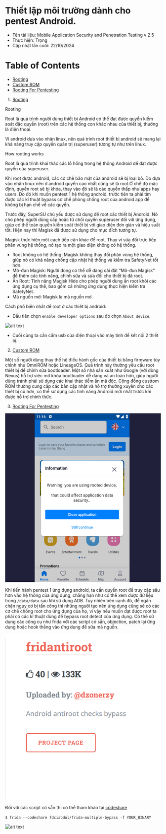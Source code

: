 # Thiết lập môi trường dành cho pentest Android.

 - Tên tài liệu: Mobile Application Security and Penetration Testing v 2.5
 - Thực hiện: Trọng
 - Cập nhật lần cuối: 22/10/2024

# Table of Contents

 - [Rooting](#Rooting)
 - [Custom ROM](#Custom_ROM)
 - [Rooting For Pentesting](#Rooting_For_Pentesting)

1. [Rooting](#Rooting)

<a name="Rooting ">Rooting</a>

Root là quá trình người dùng thiết bị Android có thể đạt được quyền kiểm soát đặc quyền (root) trên các hệ thống con khác nhau của thiết bị, thường là điện thoại.

Vì android dựa vào nhân linux, nên quá trình root thiết bị android sẽ mang lại khả năng truy cập quyền quản trị (superuser) tương tự như trên linux.

<a name="How rooting works ">How rooting works</a>

Root là quá trình khai thác các lỗ hổng trong hệ thống Android để đạt được quyền của superuser.

Khi root được android, các cơ chế bảo mật của android sẽ bị loại bỏ. Do dựa vào nhân linux nên ở android quyền cao nhất cũng sẽ là root.Ở chế độ mặc định, quyền root sẽ bị khóa, thay vào đó sẽ là các quyền thấp như apps hay users. Do đó khi muốn pentest 1 hệ thống android, trước tiên ta phải tìm được các kĩ thuật bypass cơ chế phòng chống root của android app để không bị hạn chế về các quyền.

Trước đây, SuperSU chủ yếu được sử dụng để root các thiết bị Android. Nó cho phép người dùng cấp hoặc từ chối quyền superuser đối với ứng dụng, giúp có thể toàn quyền kiểm soát thiết bị với giao diện đơn giản và hiệu suất tốt. Hiện nay thì Magisk đã được sử dụng cho mục đích tương tự.

Magisk thực hiện một cách tiếp cận khác để root. Thay vì sửa đổi trực tiếp phân vùng hệ thống, nó tạo ra một giao diện không có hệ thống.

 - Root không có hệ thống: Magisk không thay đổi phân vùng hệ thống, giúp nó có khả năng chống cập nhật hệ thống và kiểm tra SafetyNet tốt hơn.
 - Mô-đun Magisk: Người dùng có thể dễ dàng cài đặt “Mô-đun Magisk” để thêm các tính năng, chỉnh sửa và sửa đổi cho thiết bị đã root.
 - Ẩn Root: Tính năng Magisk Hide cho phép người dùng ẩn root khỏi các ứng dụng cụ thể, bao gồm cả những ứng dụng thực hiện kiểm tra SafetyNet.
 - Mã nguồn mở: Magisk là mã nguồn mở.

Cách phổ biến nhất để root ở các thiết bị android:

 - Đầu tiên chọn ``enable developer options`` sau đó chọn ``About device``.

![alt text](1_vWtlrGBc9xyRjWTO77gSQw-1.webp)



 - Cuối cùng ta cần cắm usb của điện thoại vào máy tính để kết nối 2 thiết bị.

2. [Custom ROM](#Custom_ROM)

Một số người dùng thay thế hệ điều hành gốc của thiết bị bằng firmware tùy chỉnh như OmniROM hoặc LineageOS. Quá trình này thường yêu cầu root thiết bị để chỉnh sửa bootloader. Một số nhà sản xuất như Google (với dòng Nexus) hỗ trợ việc mở khóa bootloader dễ dàng và an toàn hơn, giúp người dùng tránh phải sử dụng các khai thác tiềm ẩn mã độc. Cộng đồng custtom ROM thường cung cấp các bản cập nhật và hỗ trợ thường xuyên cho các thiết bị cũ hơn, có thể sử dụng các tính năng Android mới nhất trước khi được hỗ trợ chính thức.

3. [Rooting For Pentesting](#Rooting_For_Pentesting)

![alt text](image-2.png)

Khi tiến hành pentest 1 ứng dụng android, ta cần quyền root để truy cập sâu hơn vào hệ thống của ứng dụng, chẳng hạn như có thể xem được dữ liệu trong ``/data/data`` sau khi sử dụng ADB. Tuy nhiên bên cạnh đó, để ngăn chặn nguy cơ bị tấn công thì những người tạo nên ứng dụng cũng sẽ có các cơ chế chống root cho ứng dụng của họ, vì vậy nếu muốn đạt được root ta phải có các kĩ thuật dùng để bypass root detect của ứng dụng. Có thể sử dụng các công cụ như frida với các script có sẵn, objection, patch lại ứng dụng hoặc hook thẳng vào ứng dụng để sửa mã nguồn.

![alt text](image.png)

Đối với các script có sẵn thì có thể tham khảo tại [codeshare](#https://codeshare.frida.re/browse)

```$ frida --codeshare fdciabdul/frida-multiple-bypass -f YOUR_BINARY```

![alt text](image-1.png)

